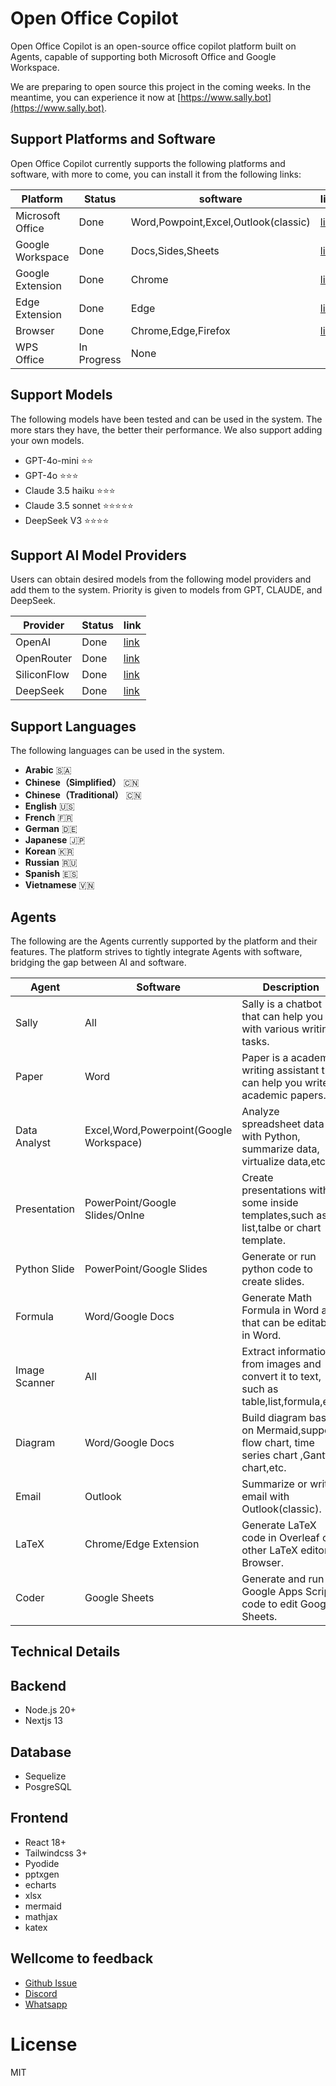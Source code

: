 # Open Office Copilot

Open Office Copilot is an open-source office copilot platform built on Agents, capable of supporting both Microsoft Office and Google Workspace.

We are preparing to open source this project in the coming weeks. In the meantime, you can experience it now at [https://www.sally.bot](https://www.sally.bot).

## Support Platforms and Software

Open Office Copilot currently supports the following platforms and software, with more to come, you can install it from the following links:

| Platform         | Status      | software                             | link                                                                                             |
| ---------------- | ----------- | ------------------------------------ | ------------------------------------------------------------------------------------------------ |
| Microsoft Office | Done        | Word,Powpoint,Excel,Outlook(classic) | [link](https://appsource.microsoft.com/en-us/product/office/WA200006772?tab=Overview)            |
| Google Workspace | Done        | Docs,Sides,Sheets                    | [link](https://workspace.google.com/u/0/marketplace/app/sally_suite/502322973058)                |
| Google Extension | Done        | Chrome                               | [link](https://chromewebstore.google.com/detail/sally/eomgoeagcnhiodfbghbojilbdlhlkllf)          |
| Edge Extension   | Done        | Edge                                 | [link](https://microsoftedge.microsoft.com/addons/detail/sally/gcmnlkbgphffgkpdblpmnaapdnnajkel) |
| Browser          | Done        | Chrome,Edge,Firefox                  | [link](https://www.sally.bot)                                                                    |
| WPS Office       | In Progress | None                                 |                                                                                                  |

## Support Models

The following models have been tested and can be used in the system. The more stars they have, the better their performance. We also support adding your own models.

- GPT-4o-mini ⭐️⭐️
- GPT-4o ⭐️⭐️⭐️
- Claude 3.5 haiku ⭐️⭐️⭐️
- Claude 3.5 sonnet ⭐️⭐️⭐️⭐️⭐️
- DeepSeek V3 ⭐️⭐️⭐️⭐️

## Support AI Model Providers

Users can obtain desired models from the following model providers and add them to the system. Priority is given to models from GPT, CLAUDE, and DeepSeek.

| Provider    | Status | link                            |
| ----------- | ------ | ------------------------------- |
| OpenAI      | Done   | [link](https://www.openai.com/) |
| OpenRouter  | Done   | [link](https://openrouter.ai//) |
| SiliconFlow | Done   | [link](https://siliconflow.cn/) |
| DeepSeek    | Done   | [link](https://deepseek.com/)   |

## Support Languages

The following languages can be used in the system.

- **Arabic** 🇸🇦
- **Chinese（Simplified）** 🇨🇳
- **Chinese（Traditional）** 🇨🇳
- **English** 🇺🇸
- **French** 🇫🇷
- **German** 🇩🇪
- **Japanese** 🇯🇵
- **Korean** 🇰🇷
- **Russian** 🇷🇺
- **Spanish** 🇪🇸
- **Vietnamese** 🇻🇳

## Agents

The following are the Agents currently supported by the platform and their features. The platform strives to tightly integrate Agents with software, bridging the gap between AI and software.

| Agent         | Software                                | Description                                                                             |
| ------------- | --------------------------------------- | --------------------------------------------------------------------------------------- |
| Sally         | All                                     | Sally is a chatbot that can help you with various writing tasks.                        |
| Paper         | Word                                    | Paper is a academic writing assistant that can help you write academic papers.          |
| Data Analyst  | Excel,Word,Powerpoint(Google Workspace) | Analyze spreadsheet data with Python, summarize data, virtualize data,etc.              |
| Presentation  | PowerPoint/Google Slides/Onlne          | Create presentations with some inside templates,such as list,talbe or chart template.   |
| Python Slide  | PowerPoint/Google Slides                | Generate or run python code to create slides.                                           |
| Formula       | Word/Google Docs                        | Generate Math Formula in Word and that can be editable in Word.                         |
| Image Scanner | All                                     | Extract information from images and convert it to text, such as table,list,formula,etc. |
| Diagram       | Word/Google Docs                        | Build diagram based on Mermaid,support flow chart, time series chart ,Gantt chart,etc.  |
| Email         | Outlook                                 | Summarize or write email with Outlook(classic).                                         |
| LaTeX         | Chrome/Edge Extension                   | Generate LaTeX code in Overleaf or other LaTeX editor in Browser.                       |
| Coder         | Google Sheets                           | Generate and run Google Apps Script code to edit Google Sheets.                         |

## Technical Details

## Backend

- Node.js 20+
- Nextjs 13

## Database

- Sequelize
- PosgreSQL

## Frontend

- React 18+
- Tailwindcss 3+
- Pyodide
- pptxgen
- echarts
- xlsx
- mermaid
- mathjax
- katex

## Wellcome to feedback

- [Github Issue](https://github.com/sally-suite/open-office-copilot)
- [Discord](https://discord.gg/txPgpZmv36)
- [Whatsapp](https://wa.me/8619066504137)

# License

MIT
